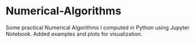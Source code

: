 # Numerical-Algorithms
Some practical Numerical Algorithms I computed in Python using Jupyter Notebook.
Added examples and plots for visualization.
